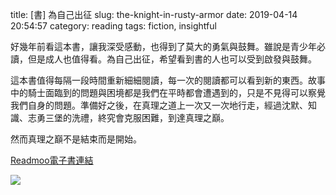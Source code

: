 title: [書] 為自己出征
slug: the-knight-in-rusty-armor
date: 2019-04-14 20:54:57
category: reading
tags: fiction, insightful


好幾年前看這本書，讓我深受感動，也得到了莫大的勇氣與鼓舞。雖說是青少年必讀，但是成人也值得看。為自己出征，希望看到書的人也可以受到啟發與鼓舞。

這本書值得每隔一段時間重新細細閱讀，每一次的閱讀都可以看到新的東西。故事中的騎士面臨到的問題與困境都是我們在平時都會遭遇到的，只是不見得可以察覺我們自身的問題。準備好之後，在真理之道上一次又一次地行走，經過沈默、知識、志勇三堡的洗禮，終究會克服困難，到達真理之巔。

然而真理之巔不是結束而是開始。

[Readmoo電子書連結](http://moo.im/a/4cesTZ)

<div><a href="http://moo.im/a/4cesTZ" title="為自己出征【燙金珍藏版】"><img src="https://cdn.readmoo.com/cover/ni/iqqpznk_210x315.jpg?v=0"></a></div>
